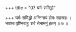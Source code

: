 +++
title = "07 घर्मः समिद्धो"

+++
घर्मः समिद्धो अग्निनायं होमः सहस्रहः ।  
भवश्च पृश्निबाहुः शर्व सेनाममूं हतम् ॥ ७ ॥
